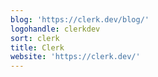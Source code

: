 ```yaml
---
blog: 'https://clerk.dev/blog/'
logohandle: clerkdev
sort: clerk
title: Clerk
website: 'https://clerk.dev/'
---
```

